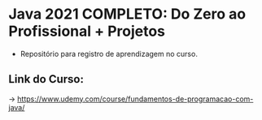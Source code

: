 # Java 2021 COMPLETO: Do Zero ao Profissional + Projetos
* Repositório para registro de aprendizagem no curso.

## Link do Curso:
-> https://www.udemy.com/course/fundamentos-de-programacao-com-java/
